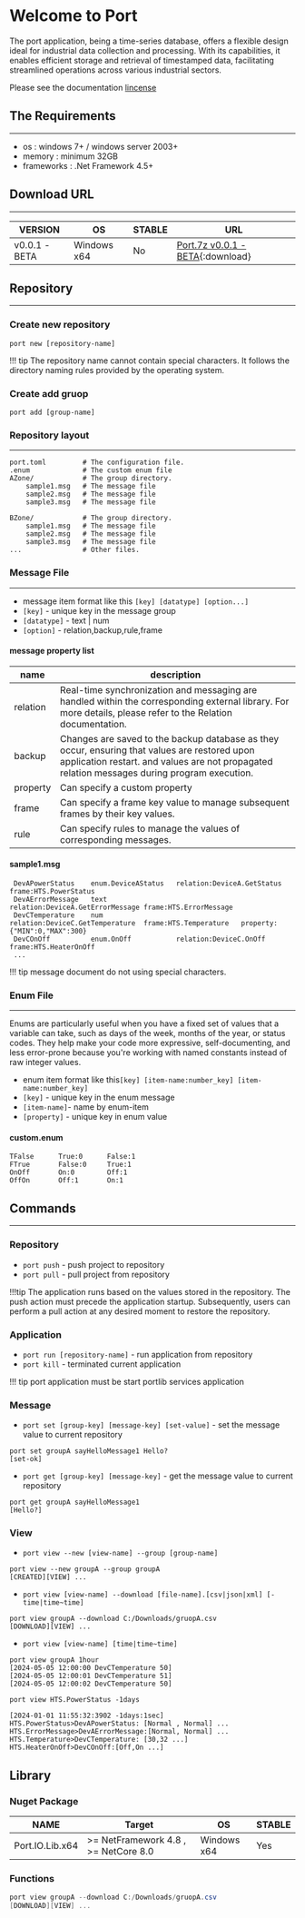 # Welcome to Port

The port application, being a time-series database, offers a flexible design ideal for industrial data collection and processing. With its capabilities, it enables efficient storage and retrieval of timestamped data, facilitating streamlined operations across various industrial sectors. 

Please see the documentation [lincense](license.md)

## The Requirements 
---
* os         : windows 7+ / windows server 2003+
* memory     : minimum 32GB
* frameworks : .Net Framework 4.5+  


## Download URL
---

VERSION | OS |STABLE | URL 
------|--------|--------|--------
v0.0.1 -BETA | Windows x64 | No | [Port.7z  v0.0.1 - BETA](https://github.com/portget/port/archive/refs/tags/v0.0.1-beta.zip){:download}







## Repository
___

### Create new repository 
```
port new [repository-name]
```

!!! tip
    The repository name cannot contain special characters. 
    It follows the directory naming rules provided by the operating system.

### Create add gruop 
```
port add [group-name]
```


### Repository layout
___
    port.toml         # The configuration file.
    .enum             # The custom enum file 
    AZone/            # The group directory. 
        sample1.msg   # The message file
        sample2.msg   # The message file
        sample3.msg   # The message file

    BZone/            # The group directory. 
        sample1.msg   # The message file
        sample2.msg   # The message file
        sample3.msg   # The message file
    ...               # Other files.



### Message File
___
* message item format like this `[key] [datatype] [option...]`
* `[key]`      - unique key in the message group
* `[datatype]` - text | num 
* `[option]` - relation,backup,rule,frame

#### message property list 
 
 name|description
 ------|--------
 relation| Real-time synchronization and messaging are handled within the corresponding external library. For more details, please refer to the Relation documentation.
 backup  | Changes are saved to the backup database as they occur, ensuring that values are restored upon application restart. and values are not propagated relation messages during program execution.
 property| Can specify a custom property
 frame   | Can specify a frame key value to manage subsequent frames by their key values.
 rule    | Can specify rules to manage the values of corresponding messages. 


#### sample1.msg
``` 
 DevAPowerStatus    enum.DeviceAStatus   relation:DeviceA.GetStatus       frame:HTS.PowerStatus  
 DevAErrorMessage   text                 relation:DeviceA.GetErrorMessage frame:HTS.ErrorMessage
 DevCTemperature    num                  relation:DeviceC.GetTemperature  frame:HTS.Temperature   property:{"MIN":0,"MAX":300}
 DevCOnOff          enum.OnOff           relation:DeviceC.OnOff           frame:HTS.HeaterOnOff
 ...
```

!!! tip
    message document do not using special characters. 


### Enum File
___

Enums are particularly useful when you have a fixed set of values that a variable can take, such as days of the week, months of the year, or status codes. They help make your code more expressive, self-documenting, and less error-prone because you're working with named constants instead of raw integer values. 

* enum item format like this`[key] [item-name:number_key] [item-name:number_key]` 
* `[key]`      - unique key in the enum message
* `[item-name]`- name by enum-item
* `[property]` - unique key in enum value




#### custom.enum
```
TFalse      True:0      False:1
FTrue       False:0     True:1
OnOff       On:0        Off:1
OffOn       Off:1       On:1
```



## Commands
___
### Repository
* `port push` - push project to repository
* `port pull` - pull project from repository

!!!tip
    The application runs based on the values stored in the repository. The push action must precede the application startup. 
    Subsequently, users can perform a pull action at any desired moment to restore the repository.



### Application 
* `port run [repository-name]` - run application from repository
* `port kill` - terminated current application


!!! tip
    port application must be start portlib services application


### Message
* `port set [group-key] [message-key] [set-value]` - set the message value to current repository
```
port set groupA sayHelloMessage1 Hello?
[set-ok]
```
* `port get [group-key] [message-key]` - get the message value to current repository
```
port get groupA sayHelloMessage1
[Hello?]
```
 
### View 
* `port view --new [view-name] --group [group-name]`
```
port view --new groupA --group groupA
[CREATED][VIEW] ...
```
* `port view [view-name] --download [file-name].[csv|json|xml] [-time|time~time]` 
```
port view groupA --download C:/Downloads/gruopA.csv
[DOWNLOAD][VIEW] ...
```
* `port view [view-name] [time|time~time]`
```
port view groupA 1hour
[2024-05-05 12:00:00 DevCTemperature 50]
[2024-05-05 12:00:01 DevCTemperature 51]
[2024-05-05 12:00:02 DevCTemperature 50]
```
```
port view HTS.PowerStatus -1days 

[2024-01-01 11:55:32:3902 -1days:1sec] HTS.PowerStatus>DevAPowerStatus: [Normal , Normal] ...
HTS.ErrorMessage>DevAErrorMessage:[Normal, Normal] ...
HTS.Temperature>DevCTemperature: [30,32 ...]
HTS.HeaterOnOff>DevCOnOff:[Off,On ...]
```


## Library

### Nuget Package
NAME | Target |OS |STABLE | 
------|--------|--------|--------
Port.IO.Lib.x64 | >= NetFramework 4.8 , >= NetCore 8.0 | Windows x64 | Yes | 

### Functions 

```C#
port view groupA --download C:/Downloads/gruopA.csv
[DOWNLOAD][VIEW] ...
```
